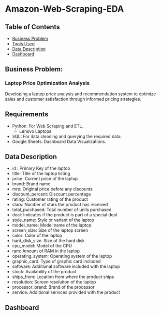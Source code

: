 # Amazon-Web-Scraping-EDA

## Table of Contents
* [Business Problem](#business-problem)
* [Tools Used](#tools-used)
* [Data Description](#data-description)
* [Dashboard](#dashboard)

## Business Problem: 
### Laptop Price Optimization Analysis

Developing a laptop price analysis and recommendation system to optimize sales and customer satisfaction through informed pricing strategies.

## Requirements
- Python: For Web Scraping and ETL.
  - Lenovo Laptops 
- SQL: For data cleaning and querying the required data.
- Google Sheets: Dashboard Data Visualizations.

## Data Description
- id : Primary Key of the laptop
- title: Title of the laptop listing
- price: Current price of the laptop
- brand: Brand name
- mrp: Original price before any discounts
- discount_percent: Discount percentage
- rating: Customer rating of the product
- stars: Number of stars the product has received
- total_purchased: Total number of units purchased
- deal: Indicates if the product is part of a special deal
- style_name: Style or variant of the laptop
- model_name: Model name of the laptop
- screen_size: Size of the laptop screen
- color: Color of the laptop
- hard_disk_size: Size of the hard disk
- cpu_model: Model of the CPU
- ram: Amount of RAM in the laptop
- operating_system: Operating system of the laptop
- graphic_card: Type of graphic card included
- software: Additional software included with the laptop
- stock: Availability of the product
- ships_from: Location from where the product ships
- resolution: Screen resolution of the laptop
- processor_brand: Brand of the processor
- service: Additional services provided with the product
  
## Dashboard
